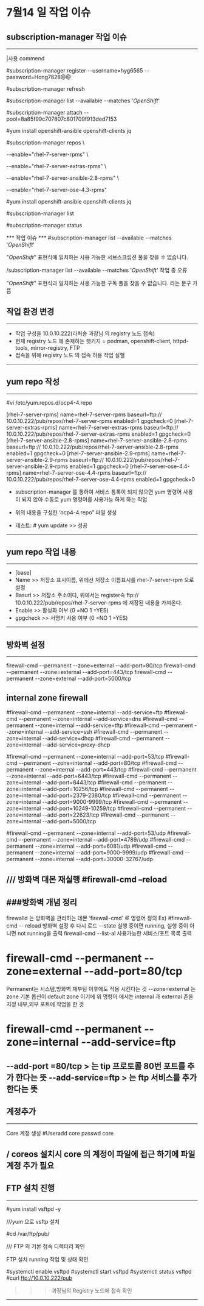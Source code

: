 # 7월14 일 작업 이슈
## subscription-manager 작업 이슈

------
|사용 commend

#subscription-manager register --username=hyg6565 --password=Hong7828@@

#subscription-manager refresh

#subscription-manager list --available --matches '*OpenShift*'

#subscription-manager attach --pool=8a85f99c707807c801709f913ded7153

#yum install openshift-ansible openshift-clients jq

#subscription-manager repos     \
   
   --enable="rhel-7-server-rpms"      \
   
   --enable="rhel-7-server-extras-rpms"      \
   
   --enable="rhel-7-server-ansible-2.8-rpms"      \
  
  --enable="rhel-7-server-ose-4.3-rpms"

#yum install openshift-ansible openshift-clients jq

#subscription-manager list

#subscription-manager status


*** 작업 이슈 ***
#subscription-manager list --available --matches '*OpenShift*'

"*OpenShift*" 표현식에 일치하는 사용 가능한 서브스크립션 풀을 찾을 수 없습니다.

/subscription-manager list --available --matches '*OpenShift*' 작업 중 오류

"*OpenShift*" 표현식과 일치하는 사용 가능한 구독 풀을 찾을 수 없습니다. 라는 문구 가 뜸

## 작업 환경 변경
------
- 작업 구성을 10.0.10.222(라처송 과장님 의 registry 노드 접속)
- 현재 registry 노드 에 존재하는 팻키지 = podman, openshift-client, httpd-tools, mirror-registry, FTP
- 접속을 위해 registry 노드 의 접속 허용 작업 실핼
-----

## yum repo 작성
-----
#vi /etc/yum.repos.d/ocp4-4.repo 

[rhel-7-server-rpms]
name=rhel-7-server-rpms
baseurl=ftp:// 10.0.10.222/pub/repos/rhel-7-server-rpms
enabled=1
gpgcheck=0
[rhel-7-server-extras-rpms]
name=rhel-7-server-extras-rpms
baseurl=ftp:// 10.0.10.222/pub/repos/rhel-7-server-extras-rpms
enabled=1
gpgcheck=0
[rhel-7-server-ansible-2.8-rpms]
name=rhel-7-server-ansible-2.8-rpms
baseurl=ftp:// 10.0.10.222/pub/repos/rhel-7-server-ansible-2.8-rpms
enabled=1
gpgcheck=0
[rhel-7-server-ansible-2.9-rpms]
name=rhel-7-server-ansible-2.9-rpms
baseurl=ftp:// 10.0.10.222/pub/repos/rhel-7-server-ansible-2.9-rpms
enabled=1
gpgcheck=0
[rhel-7-server-ose-4.4-rpms]
name=rhel-7-server-ose-4.4-rpms
baseurl=ftp:// 10.0.10.222/pub/repos/rhel-7-server-ose-4.4-rpms
enabled=1
gpgcheck=0


- subscription-manager 를 통하여 서비스 틍록이 되지 않으면 yum 명령어 사용이 되지 
않아 수동로 yum 명령어를 사용가능 하게 하는 작업 

- 위의 내용을 구성한 ‘ocp4-4.repo” 파일 생성
- 테스트: # yum update   >> 성공 
-----

## yum repo 작업 내용
------
- [base]
- Name    >> 저장소 표시이름, 위에선 저장소 이름표시를 rhel-7-server-rpm 으로 설정
- Basurl    >> 저장소 주소이다, 위에서는 register속 ftp:// 10.0.10.222/pub/repos/rhel-7-server-rpms 에 저장된 내용을 가져온다.
- Enable    >> 활성화 여부 (0 =NO 1 =YES)
- gpgcheck   >> 서명키 사용 여부 (0 =NO 1 =YES)
------

## 방화벽 설정
-----

firewall-cmd --permanent --zone=external --add-port=80/tcp
firewall-cmd --permanent --zone=external --add-port=443/tcp
firewall-cmd --permanent --zone=external --add-port=5000/tcp

## internal zone firewall
#firewall-cmd --permanent --zone=internal --add-service=ftp
#firewall-cmd --permanent --zone=internal --add-service=dns
#firewall-cmd --permanent --zone=internal --add-service=tftp
#firewall-cmd --permanent --zone=internal --add-service=ssh
#firewall-cmd --permanent --zone=internal --add-service=dhcp
#firewall-cmd --permanent --zone=internal --add-service=proxy-dhcp

#firewall-cmd --permanent --zone=internal --add-port=53/tcp
#firewall-cmd --permanent --zone=internal --add-port=80/tcp
#firewall-cmd --permanent --zone=internal --add-port=443/tcp
#firewall-cmd --permanent --zone=internal --add-port=6443/tcp
#firewall-cmd --permanent --zone=internal --add-port=8443/tcp
#firewall-cmd --permanent --zone=internal --add-port=10256/tcp
#firewall-cmd --permanent --zone=internal --add-port=2379-2380/tcp
#firewall-cmd --permanent --zone=internal --add-port=9000-9999/tcp
#firewall-cmd --permanent --zone=internal --add-port=10249-10259/tcp
#firewall-cmd --permanent --zone=internal --add-port=22623/tcp
#firewall-cmd --permanent --zone=internal --add-port=5000/tcp

#firewall-cmd --permanent --zone=internal --add-port=53/udp
#firewall-cmd --permanent --zone=internal --add-port=4789/udp
#firewall-cmd --permanent --zone=internal --add-port=6081/udp
#firewall-cmd --permanent --zone=internal --add-port=9000-9999/udp
#firewall-cmd --permanent --zone=internal --add-port=30000-32767/udp

/// 방화벽 대몬 재실행
#firewall-cmd –reload 
-----

###방화벽 개념 정리
-----
 firewalld 는 방화벽을 관리하는 데몬 ‘firewall-cmd’ 로 명령어 정의
Ex) #firewall-cmd -- reload    방화벽 설정 후 다시 로드
             --state     실행 중이면 running, 실행 중이 아니면 not running을 출력
firewall-cmd --list-al   사용가능한 서비스/포트 목록 출력
# firewall-cmd --permanent --zone=external --add-port=80/tcp
 Permanent는 시스템,방화벽 재부팅 이후에도 적용 시킨다는 것 
--zone=external 는 zone 기본 옵션이 default zone 이기에 위 명령어 에서는 internal 과 external 존을 지정
내부,외부 포트에 작업을 한 것
# firewall-cmd --permanent --zone=internal --add-service=ftp
   --add-port =80/tcp    >   는 tip 프로토콜 80번 포트를 추가 한다는 뜻
   --add-service=ftp    > 는 ftp 서비스를 추가한다는 뜻
-----

## 계정추가
-----
Core 계정 생성
#Useradd core passwd core

/ coreos 설치시 core 의 계정이 파일에 접근 하기에 파일 계정 추가 필요
-----

## FTP 설치 진행 
-----
#yum install vsftpd -y   

///yum 으로 vsftp 설치

#cd /var/ftp/pub/     

/// FTP 의 기본 접속 디렉터리 확인

FTP 설치 running 작업 및 상태 확인

#systemctl enable vsftpd
#systemctl start vsftpd
#systemctl status vsftpd
#curl ftp://10.0.10.222/pub 
>>> 과장님의 Registry 노드에 접속 확인
-----

 






